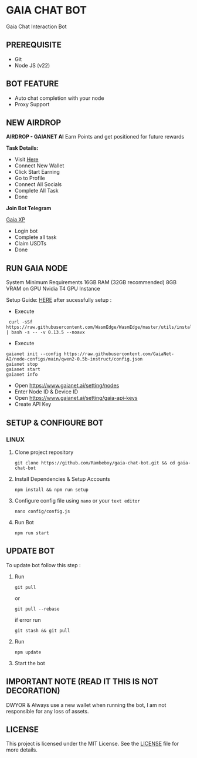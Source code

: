 # GAIA CHAT BOT

Gaia Chat Interaction Bot

## PREREQUISITE

- Git
- Node JS (v22)

## BOT FEATURE

- Auto chat completion with your node
- Proxy Support

## NEW AIRDROP

**AIRDROP - GAIANET AI**
Earn Points and get positioned for future rewards

**Task Details:**
- Visit [Here](https://gaianet.ai/)
- Connect New Wallet
- Click Start Earning
- Go to Profile
- Connect All Socials
- Complete All Task
- Done 

**Join Bot Telegram**

[Gaia XP](https://t.me/gaianet_ai_bot/gaia?startapp=eyJ0Z191c2VyX2lkIjoiNjg5NjI0MDQ0MiIsImludml0ZV9jb2RlIjoiUms5bnRGIn0)

- Login bot
- Complete all task
- Claim USDTs
- Done

## RUN GAIA NODE

System Minimum Requirements
16GB RAM (32GB recommended)
8GB VRAM on GPU
Nvidia T4 GPU Instance

Setup Guide: [HERE](https://docs.gaianet.ai/getting-started/quick-start/?_gl=1*1nj7df9*_ga*MjAxMzM4ODY2OS4xNzM3MDg0MDM1*_ga_V3W2HJ72V0*MTczNzA4NDAzNC4xLjEuMTczNzA4NDU5OC4wLjAuMA)
after sucessfully setup :
- Execute
```
 curl -sSf https://raw.githubusercontent.com/WasmEdge/WasmEdge/master/utils/install_v2.sh | bash -s -- -v 0.13.5 --noavx
```
- Execute 
```
gaianet init --config https://raw.githubusercontent.com/GaiaNet-AI/node-configs/main/qwen2-0.5b-instruct/config.json
gaianet stop
gaianet start
gaianet info
```
- Open https://www.gaianet.ai/setting/nodes
- Enter Node ID & Device ID
- Open https://www.gaianet.ai/setting/gaia-api-keys
- Create API Key

## SETUP & CONFIGURE BOT

### LINUX
1. Clone project repository
   ```
   git clone https://github.com/Rambeboy/gaia-chat-bot.git && cd gaia-chat-bot
   ```
2. Install Dependencies & Setup Accounts
   ```
   npm install && npm run setup
   ```
3. Configure config file using `nano` or your `text editor`
   ```
   nano config/config.js
   ```
4. Run Bot
   ```
   npm run start
   ```
   
## UPDATE BOT

To update bot follow this step :
1. Run
   ```
   git pull
   ```
   or
   ```
   git pull --rebase
   ```
   if error run
   ```
   git stash && git pull
   ```
2. Run
   ```
   npm update
   ```
2. Start the bot


## IMPORTANT NOTE (READ IT THIS IS NOT DECORATION)

DWYOR & Always use a new wallet when running the bot, I am not responsible for any loss of assets.

## LICENSE

This project is licensed under the MIT License. See the [LICENSE](LICENSE) file for more details.
